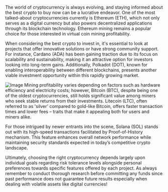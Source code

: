 The world of cryptocurrency is always evolving, and staying informed about the best crypto to buy now can be a lucrative endeavor. One of the most talked-about cryptocurrencies currently is Ethereum (ETH), which not only serves as a digital currency but also powers decentralized applications through its blockchain technology. Ethereum mining remains a popular choice for those interested in virtual coin mining profitability.

When considering the best crypto to invest in, it's essential to look at projects that offer innovative solutions or have strong community support. For instance, Cardano (ADA) has been gaining traction due to its focus on scalability and sustainability, making it an attractive option for investors looking into long-term gains. Additionally, Polkadot (DOT), known for enabling interoperability between different blockchains, presents another viable investment opportunity within this rapidly growing market.


![Image](https://github.com/user-attachments/assets/31692037-0104-4703-abd1-696b6a7dd41b)
Mining profitability varies depending on factors such as hardware efficiency and electricity costs; however, Bitcoin (BTC), despite being one of the oldest cryptocurrencies, still holds significant value among miners who seek stable returns from their investments. Litecoin (LTC), often referred to as 'silver' compared to gold-like Bitcoin, offers faster transaction times and lower fees – traits that make it appealing both for users and miners alike.

For those intrigued by newer entrants into the scene, Solana (SOL) stands out with its high-speed transactions facilitated by Proof-of-History mechanism. This feature enhances overall network performance while maintaining security standards expected in today’s competitive crypto landscape.

Ultimately, choosing the right cryptocurrency depends largely upon individual goals regarding risk tolerance levels alongside personal preferences towards specific features offered by each project. As always remember to conduct thorough research before committing any funds since past performance does not guarantee future results especially when dealing with volatile assets like digital currencies!